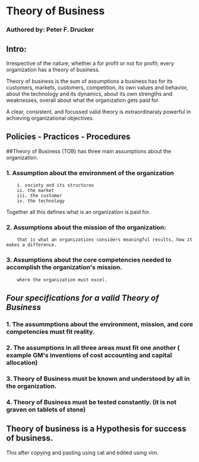 # Theory of Business

### Authored by: Peter F. Drucker

## Intro:

Irrespective of the nature, whether a for profit or not for profit; every organization has a theory of business.

Theory of business is the sum of assumptions a business has for its customers, markets, customers, competition, its own values and behavior, about the technology and its dynamics, about its own strengths and weaknesses, overall about what the organization gets paid for.

A clear, consistent, and focussed valid theory is extraordinaraly powerful in achieving organizational objectives.


## Policies - Practices - Procedures


##Theory of Business (TOB) has three main assumptions about the organization.

### 1. Assumption about the environment of the organization
        i. society and its structures
        ii. the market
        iii. the customer
        iv. the technology
Together all this defines what is an organization is paid for.

### 2. Assumptions about the mission of the organization:
        that is what an organizations considers meaningful results, how it makes a difference.
### 3. Assumptions about the core competencies needed to accomplish the organization's mission.
        where the organization must excel.


## *Four specifications for a valid Theory of Business*

### 1. The assummptions about the environment, mission, and core competencies must fit reality.

### 2. The assumptions in all three areas must fit one another ( example GM's inventions of cost accounting and capital allocation)

### 3. Theory of Business must be known and understood by all in the organization.

### 4. Theory of Business must be tested constantly. (it is not graven on tablets of stone)


## Theory of business is a Hypothesis for success of business.

This after copying and pasting using cat and edited using vim.
